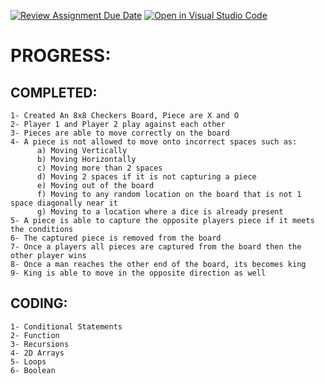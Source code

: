[![Review Assignment Due Date](https://classroom.github.com/assets/deadline-readme-button-24ddc0f5d75046c5622901739e7c5dd533143b0c8e959d652212380cedb1ea36.svg)](https://classroom.github.com/a/j0WbCUcA)
[![Open in Visual Studio Code](https://classroom.github.com/assets/open-in-vscode-718a45dd9cf7e7f842a935f5ebbe5719a5e09af4491e668f4dbf3b35d5cca122.svg)](https://classroom.github.com/online_ide?assignment_repo_id=13059236&assignment_repo_type=AssignmentRepo)

# PROGRESS:
## COMPLETED:
    1- Created An 8x8 Checkers Board, Piece are X and O
    2- Player 1 and Player 2 play against each other
    3- Pieces are able to move correctly on the board
    4- A piece is not allowed to move onto incorrect spaces such as:
          a) Moving Vertically
          b) Moving Horizontally
          c) Moving more than 2 spaces
          d) Moving 2 spaces if it is not capturing a piece
          e) Moving out of the board
          f) Moving to any random location on the board that is not 1 space diagonally near it
          g) Moving to a location where a dice is already present
    5- A piece is able to capture the opposite players piece if it meets the conditions
    6- The captured piece is removed from the board
    7- Once a players all pieces are captured from the board then the other player wins
    8- Once a man reaches the other end of the board, its becomes king
    9- King is able to move in the opposite direction as well
## CODING:
    1- Conditional Statements
    2- Function
    3- Recursions 
    4- 2D Arrays
    5- Loops 
    6- Boolean
    
  
